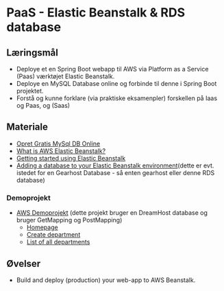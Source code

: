 
<!-- JS use if these pages are used as githubpages. can be deleted if used elsewhere -->
<script src="https://code.jquery.com/jquery-3.2.1.min.js"></script>
<script src="script.js"></script>

# PaaS - Elastic Beanstalk & RDS database

## Læringsmål
* Deploye et en Spring Boot webapp til AWS via Platform as a Service (Paas) værktøjet Elastic Beanstalk.
* Deploye en MySQL Database online og forbinde til denne i Spring Boot projektet. 
* Forstå og kunne forklare (via praktiske eksamenpler) forskellen på Iaas og Paas, og (Saas)
  
## Materiale
* [Opret Gratis MySql DB Online](https://my.gearhost.com/CloudSite)
* [What is AWS Elastic Beanstalk?](https://docs.aws.amazon.com/elasticbeanstalk/latest/dg/Welcome.html)
* [Getting started using Elastic Beanstalk](https://docs.aws.amazon.com/elasticbeanstalk/latest/dg/GettingStarted.html)
* [Adding a database to your Elastic Beanstalk environment](https://docs.aws.amazon.com/elasticbeanstalk/latest/dg/using-features.managing.db.html)(dette er evt. istedet for en Gearhost Database - så enten gearhost eller denne RDS database)
### Demoprojekt

* [AWS Demoprojekt](https://github.com/techkea/aws_demoproject) (dette projekt bruger en DreamHost database og bruger GetMapping og PostMapping)
	* [Homepage](http://test2-env.eba-z2h4bgps.us-east-1.elasticbeanstalk.com/)
	* [Create department](http://test2-env.eba-z2h4bgps.us-east-1.elasticbeanstalk.com/create)
	* [List of all departments](http://test2-env.eba-z2h4bgps.us-east-1.elasticbeanstalk.com/departments)
## Øvelser

* Build and deploy (production) your web-app to AWS Beanstalk.






